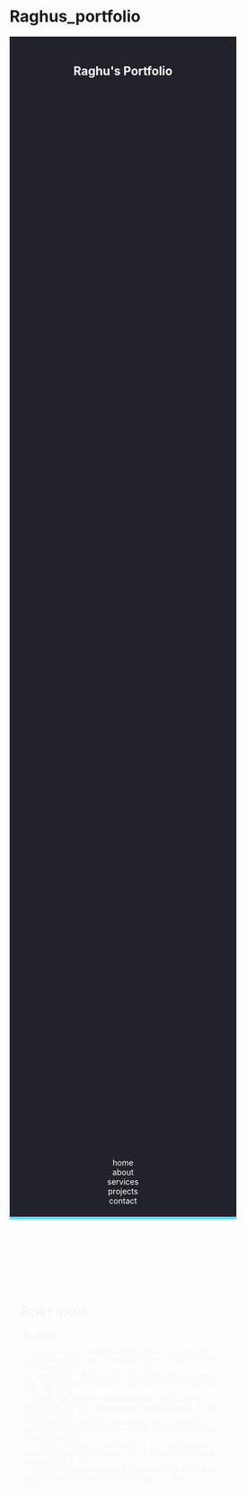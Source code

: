 # Raghus_portfolio
<!DOCTYPE html>
<html lang="en">

<head>
  <meta charset="UTF-8">
  <meta name="viewport" content="width=device-width, initial-scale=1.0, shrink-to-fit=no">
  <link rel="icon" href="favicon.ico" type="image/x-icon">
  <link href="https://fonts.googleapis.com/css2?family=Roboto:wght@400;700&display=swap" rel="stylesheet">
  <link rel="stylesheet" href="https://cdnjs.cloudflare.com/ajax/libs/normalize/8.0.1/normalize.min.css">
  <style>
    * {
      box-sizing: border-box;
    }

    body {
      font-family: 'Roboto', Arial, sans-serif;
      margin: 0;
      padding: 0;
      background-color: var(--background-color);
      color: var(--text-color);
    }

    .container {
      height: 50%;
      max-width: 1200px;
      margin: 0 auto;
     
    }

    header {
      background-color: var(--primary-color);
      padding: 20px;
      text-align: center;
      color: white;
      border-bottom: 5px solid var(--secondary-color);
    }

    header h1 {
      font-size: 36px;
      margin: 0;
      text-transform: uppercase;
      letter-spacing: 2px;
    }

    header p {
      font-size: 18px;
      margin: 0;
      font-weight: bold;
    }

    section {
      padding: 40px 20px;
      background-color: white;
      margin: 10px 0;
      border-radius: 10px;
      box-shadow: 0 2px 10px rgba(0, 0, 0, 0.1);
    }

    section h2 {
      font-size: 24px;
      margin-bottom: 20px;
      color: var(--primary-color);
    }

    .project-card {
      color: black;
      border: 2px solid #ccc;
      padding: 20px;
      margin: 15px;
      border-radius: 5px;
      box-shadow: 0 2px 4px rgba(226, 22, 22, 0.1);
      background-color: white;
    }

    .project-card img {
      width: 100%;
      max-height: 200px;
      object-fit: cover;
      border-radius: 5px;
    }

    ul {
      list-style: upper-latin;
      /* Remove default margin */
    }

    ul li {
      margin-bottom: 10px;
    }

    footer {
      text-align: center;
      background-color: var(--primary-color);
      padding: 10px 0;
      width: 100%;
      bottom: 0;
      color: white;
    }

    .two {
      width: 50%;
      display: inline-flex;
      vertical-align: top;
    }

    .two ul {
      list-style-type: disc;
      padding-left: 20px;
      margin: 0;
      /* Remove default margin */
    }

    .two li {
      margin-bottom: 10px;
    }


    /* Animation classes */
    .fade-in {
      opacity: 0;
      transform: translateY(20px);
      animation: fadeInAnimation 1s forwards; 
    }

    nav a {
      color: white;
      margin: 100px;
      text-decoration: none;
    }

    a:hover {
      text-decoration: underline;
      color: red;
    }

    @keyframes fadeInAnimation {
      from {
        opacity: 0;
        transform: translateY(20px);
      }

      to {
        opacity: 1;
        transform: translateY(0);
      }
    }
  </style>
  <style>
    /* CSS Variables for Colors */
    :root {
      --primary-color: #20232a;
      --secondary-color: #61dafb;
      --background-color: #f9f9f9;
      --text-color: #333;
    }
  </style>
  <title>Your Portfolio</title>
</head>

<body>
  <header>
    <div class="container">
      <h2> Raghu's Portfolio</h2>
    </div>
    <div>
      <nav>
        <a href="#">home</a>
        <a href="#">about</a>
        <a href="#">services</a>
        <a href="#">projects</a>
        <a href="#">contact</a>
      </nav>
    </div>
  </header>

  <section id="about" class="fade-in">
    <div class="container">
      <h2>Brief intro</h2>
      <p>
        Greetings,

        I am Sayimpu Raghuchandra Prasad, a skilled and enthusiastic web developer proficient in HTML, CSS, JavaScript,
        Bootstrap, MySQL, and basic PHP. My passion lies in creating engaging and interactive websites that not only
        meet but exceed expectations. With a good foundation in web development technologies, I am dedicated to
        crafting visually appealing, user-friendly, and functional websites. Through various projects, I have honed my
        ability to bring designs to life and ensure seamless user experiences. As a highly motivated individual, I am
        eager to contribute my expertise to a team in need of a proficient web developer...</p>
    </div>
  </section>

  <section id="projects" class="fade-in">
    <div class="container">
      <h2>Projects</h2>
      <!-- Display your projects with images and descriptions -->
      <div class="project-card">
        <img srcset="project1-320w.jpg 320w, project1-480w.jpg 480w, project1-800w.jpg 800w"
          sizes="(max-width: 320px) 280px, (max-width: 480px) 440px, 800px" src="project1-800w.jpg"
          alt=" Personal Portfolio">
        <p> About:
          A brief introduction to Raghu, highlighting his passion for web development and proficiency in essential technologies.
          
          <p> Projects: A showcase of projects, each displayed in a project card format. The cards feature project descriptions and captivating images to provide visitors with insights into Raghu's work.</p>
          
          <p> Skills:
            An overview of Raghu's technical skills, organized neatly into two columns for easy readability.</p>
          
          
          Contact:
          Information for visitors to reach out to Raghu via email or phone, enabling potential collaborations or inquiries..</p>
      </div>

      <div class="project-card">
        <img srcset="project2-320w.jpg 320w, project2-480w.jpg 480w, project2-800w.jpg 800w"
          sizes="(max-width: 320px) 280px, (max-width: 480px) 440px, 800px" src="project2-800w.jpg"
          alt="Project 2 description">
        <p>Project 2 description goes here.</p>
      </div>
    </div>
  </section>

  <section id="skills" class="fade-in">
    <div class="container">
      <h2>Skills</h2>
      <div class="two">
        <ul>
          <li>HTML</li>
          <li>CSS</li>
          <li>JavaScript</li>
        </ul>
      </div>
      <div class="two">
        <ul>
          <li >Bootstrap</li>
          <li>MySQL</li>
          <li>PHP (basic)</li>
        </ul>

      </div>
        
  </section>

  <section id="contact" class="fade-in">
    <div class="container">
      <h2>Achievements</h2>
      <ul >
        <li type="disc">Captained school cricket team.</li>
        <li type="disc"> Played as a vital team member for the college volleyball team, competing at the national inter college level.</li>
        <li type="disc"> Gold medal in state level karate championship(team).</li>
      </ul>
    </div>
  </section>

  <footer>
    <div class="end">
      <p>Email: Sayimpuraghuchandraprasad@gmail.com</p>
      <P> +91 9381768342</P>
    </div>
    <div class="container">
      <p>&copy; end of Rcps Portfolio</p>
    </div>
    
  </footer>

  <script>
    function addFadeInAnimation(element) {
      element.classList.add('fade-in');
    }

    

    const sections = document.querySelectorAll('section');

    function checkScroll() {
      sections.forEach((section) => {
        const sectionTop = section.offsetTop;
        const sectionHeight = section.clientHeight;
        const scrollY = window.scrollY || window.pageYOffset;

        if (scrollY > sectionTop - window.innerHeight + sectionHeight / 2) {
          addFadeInAnimation(section);
        } else {
          removeFadeInAnimation(section);
        }
      });
    }

    window.addEventListener('scroll', checkScroll);
    window.addEventListener('resize', checkScroll);
    window.addEventListener('load', checkScroll);
  </script>
</body>

</html>
